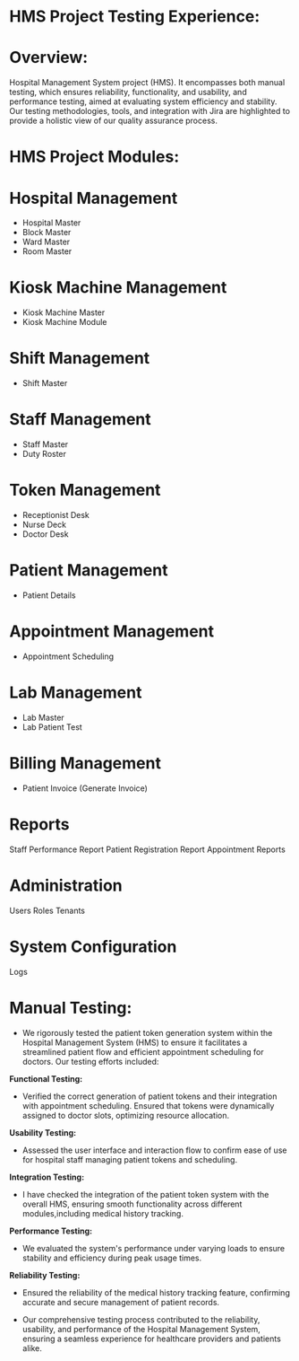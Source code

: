# HMS Project Testing Experience:
# Overview:
Hospital Management System project (HMS). It encompasses both manual testing, which ensures reliability, functionality, and usability, and performance testing, aimed at evaluating system efficiency and stability. Our testing methodologies, tools, and integration with Jira are highlighted to provide a holistic view of our quality assurance process.
# HMS Project Modules:
# Hospital Management
* Hospital Master
* Block Master
* Ward Master
* Room Master
# Kiosk Machine Management
* Kiosk Machine Master
* Kiosk Machine Module
# Shift Management
* Shift Master
# Staff Management
* Staff Master
* Duty Roster
# Token Management
* Receptionist Desk
* Nurse Deck
* Doctor Desk
# Patient Management
* Patient Details
# Appointment Management
* Appointment Scheduling
# Lab Management
* Lab Master
* Lab Patient Test
# Billing Management
* Patient Invoice (Generate Invoice)
# Reports
Staff Performance Report
Patient Registration Report
Appointment Reports
# Administration
Users
Roles
Tenants
# System Configuration
Logs
# Manual Testing:
* We rigorously tested the patient token generation system within the Hospital Management System (HMS) to ensure it facilitates a streamlined
  patient flow and efficient appointment scheduling for doctors. Our testing efforts included:

**Functional Testing:**<br>
  * Verified the correct generation of patient tokens and their integration with appointment scheduling. Ensured that tokens were dynamically 
  assigned to doctor slots, optimizing resource allocation.
  
**Usability Testing:**<br>
  * Assessed the user interface and interaction flow to confirm ease of use for hospital staff managing patient tokens and scheduling.

**Integration Testing:**<br>
  * I have checked the integration of the patient token system with the overall HMS, ensuring smooth functionality across different modules,including medical history tracking.

**Performance Testing:**<br>
  * We evaluated the system's performance under varying loads to ensure stability and efficiency during peak usage times.

**Reliability Testing:**<br>
  * Ensured the reliability of the medical history tracking feature, confirming accurate and secure management of patient records.
  
  * Our comprehensive testing process contributed to the reliability, usability, and performance of the Hospital Management System, ensuring a 
  seamless experience for healthcare providers and patients alike.




